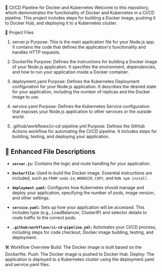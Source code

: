 
🚀 CI/CD Pipeline for Docker and Kubernetes
Welcome to this repository, which demonstrates the functionality of Docker and Kubernetes in a CI/CD pipeline. This project includes steps for building a Docker image, pushing it to Docker Hub, and deploying it to a Kubernetes cluster.

📁 Project Files
1. server.js
Purpose: This is the main application file for your Node.js app. It contains the code that defines the application's functionality and handles HTTP requests.

2. Dockerfile
Purpose: Defines the instructions for building a Docker image of your Node.js application. It specifies the environment, dependencies, and how to run your application inside a Docker container.

3. deployment.yaml
Purpose: Defines the Kubernetes Deployment configuration for your Node.js application. It describes the desired state for your application, including the number of replicas and the Docker image to use.

4. service.yaml
Purpose: Defines the Kubernetes Service configuration that exposes your Node.js application to other services or the outside world.

5. .github/workflows/ci-cd-pipeline.yml
Purpose: Defines the GitHub Actions workflow for automating the CI/CD pipeline. It includes steps for building, testing, and deploying your application.

## 🎨 **Enhanced File Descriptions**

- **`server.js`:** Contains the logic and route handling for your application.

- **`Dockerfile`:** Used to build the Docker image. Essential instructions are included, such as `FROM node:14`, `WORKDIR`, `COPY`, and `RUN npm install`.

- **`deployment.yaml`:** Configures how Kubernetes should manage and deploy your application, specifying the number of pods, image version, and other settings.

- **`service.yaml`:** Sets up how your application will be accessed. This includes type (e.g., LoadBalancer, ClusterIP) and selector details to route traffic to the correct pods.

- **`.github/workflows/ci-cd-pipeline.yml`:** Automates your CI/CD process, including steps for code checkout, Docker image building, testing, and deployment.

🛠️ Workflow Overview
Build: The Docker image is built based on the Dockerfile.
Push: The Docker image is pushed to Docker Hub.
Deploy: The application is deployed to a Kubernetes cluster using the deployment.yaml and service.yaml files.
